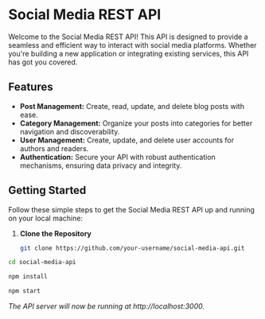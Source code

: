 
# Social Media REST API

Welcome to the Social Media REST API! This API is designed to provide a seamless and efficient way to interact with social media platforms. Whether you're building a new application or integrating existing services, this API has got you covered.


## Features

- **Post Management:** Create, read, update, and delete blog posts with ease.
- **Category Management:** Organize your posts into categories for better navigation and discoverability.
- **User Management:** Create, update, and delete user accounts for authors and readers.
- **Authentication:** Secure your API with robust authentication mechanisms, ensuring data privacy and integrity.

## Getting Started

Follow these simple steps to get the Social Media REST API up and running on your local machine:

1. **Clone the Repository**

   ```bash
   git clone https://github.com/your-username/social-media-api.git
   ```
```bash
cd social-media-api
 ```
```bash
npm install
```
```bash
npm start
```

*The API server will now be running at http://localhost:3000.*



